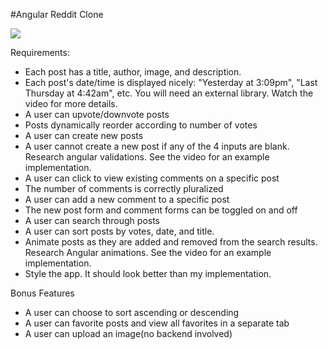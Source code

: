 #Angular Reddit Clone

[![](https://i.gyazo.com/f9d435b4e198cf5ea3c29607d40a8958.png)](https://vimeo.com/135778837)

 
Requirements:

* Each post has a title, author, image, and description.
* Each post's date/time is displayed nicely: "Yesterday at 3:09pm", "Last Thursday at 4:42am", etc. You will need an external library. Watch the video for more details.
* A user can upvote/downvote posts
* Posts dynamically reorder according to number of votes
* A user can create new posts
* A user cannot create a new post if any of the 4 inputs are blank.  Research angular validations.  See the video for an example implementation.
* A user can click to view existing comments on a specific post
* The number of comments is correctly pluralized
* A user can add a new comment to a specific post
* The new post form and comment forms can be toggled on and off
* A user can search through posts
* A user can sort posts by votes, date, and title.
* Animate posts as they are added and removed from the search results.  Research Angular animations.  See the video for an example implementation.
* Style the app.  It should look better than my implementation.

Bonus Features

* A user can choose to sort ascending or descending
* A user can favorite posts and view all favorites in a separate tab
* A user can upload an image(no backend involved)
